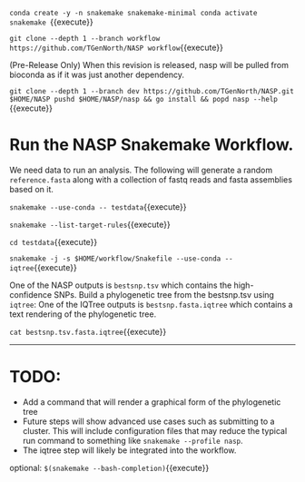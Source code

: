 `conda create -y -n snakemake snakemake-minimal
conda activate snakemake
`{{execute}}

`git clone --depth 1 --branch workflow https://github.com/TGenNorth/NASP workflow`{{execute}}

(Pre-Release Only) When this revision is released, nasp will be pulled from bioconda as if it was just another dependency.

`git clone --depth 1 --branch dev https://github.com/TGenNorth/NASP.git $HOME/NASP
pushd $HOME/NASP/nasp && go install && popd
nasp --help
`{{execute}}

# Run the NASP Snakemake Workflow.

We need data to run an analysis. The following will generate a random `reference.fasta` along with a collection of fastq reads and fasta assemblies based on it.


`snakemake --use-conda -- testdata`{{execute}}

`snakemake --list-target-rules`{{execute}}

`cd testdata`{{execute}}

`snakemake -j -s $HOME/workflow/Snakefile --use-conda -- iqtree`{{execute}}

One of the NASP outputs is `bestsnp.tsv` which contains the high-confidence SNPs.
Build a phylogenetic tree from the bestsnp.tsv using `iqtree`:
One of the IQTree outputs is `bestsnp.fasta.iqtree` which contains a text rendering of the phylogenetic tree.

`cat bestsnp.tsv.fasta.iqtree`{{execute}}

---

# TODO:

- Add a command that will render a graphical form of the phylogenetic tree
- Future steps will show advanced use cases such as submitting to a cluster. This will include configuration files that may reduce the typical run command to something like `snakemake --profile nasp`.
- The iqtree step will likely be integrated into the workflow.

optional: `$(snakemake --bash-completion)`{{execute}}

